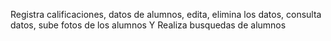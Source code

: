 Registra calificaciones, datos de alumnos, edita, elimina los datos, consulta datos, sube fotos de los alumnos Y Realiza busquedas de alumnos
